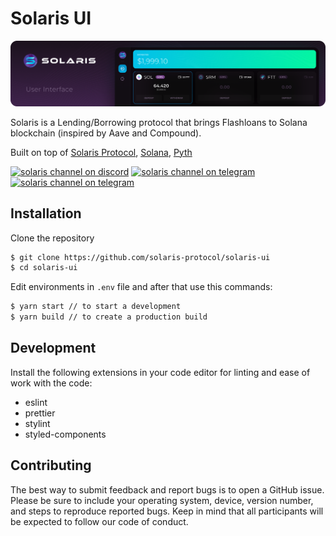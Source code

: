 # Solaris UI

<a href='http://solarisprotocol.com'><img src='https://raw.githubusercontent.com/solaris-protocol/solaris-ui/new/assets/UI.png' alt='Solaris UI' aria-label='solarisprotocol.com' /></a>

Solaris is a Lending/Borrowing protocol that brings Flashloans to Solana blockchain (inspired by Aave and Compound).

Built on top of [Solaris Protocol](https://github.com/solaris-protocol/solaris-protocol), [Solana](https://solana.com), [Pyth](https://pyth.network)

[![solaris channel on discord](https://img.shields.io/badge/discord-%23general%20%40%20Solaris%20Protocol-78468c.svg?style=flat-square)](https://discord.gg/54mVmwsv)
[![solaris channel on telegram](https://img.shields.io/badge/telegram-SolarisProtocol-78468c.svg?style=flat-square)](https://t.me/SolarisProtocol)
[![solaris channel on telegram](https://img.shields.io/badge/twitter-solarisprotocol-78468c.svg?style=flat-square)](https://twitter.com/solarisprotocol)

## Installation

Clone the repository

```bash
$ git clone https://github.com/solaris-protocol/solaris-ui
$ cd solaris-ui
```

Edit environments in `.env` file and after that use this commands:

```bash
$ yarn start // to start a development
$ yarn build // to create a production build
```

## Development

Install the following extensions in your code editor for linting and ease of work with the code:

- eslint
- prettier
- stylint
- styled-components

## Contributing

The best way to submit feedback and report bugs is to open a GitHub issue. Please be sure to include your operating system, device, version number, and steps to reproduce reported bugs. Keep in mind that all participants will be expected to follow our code of conduct.
